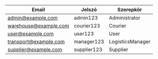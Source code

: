 | Email                 | Jelszó      | Szerepkör        |
| --------------------- | ----------- | ---------------- |
| admin@example.com     | admin123    | Administrator    |
| warehouse@example.com | courier123  | Courier          |
| user@example.com      | user123     | User             |
| transport@example.com | manager123  | LogisticsManager |
| supplier@example.com  | supplier123 | Supplier         |
